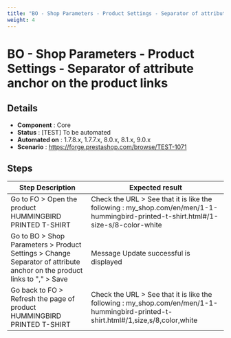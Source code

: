 ```yaml
---
title: "BO - Shop Parameters - Product Settings - Separator of attribute anchor on the product links"
weight: 4
---
```


# BO - Shop Parameters - Product Settings - Separator of attribute anchor on the product links
## Details
* **Component** : Core
* **Status** : [TEST] To be automated
* **Automated on** : 1.7.8.x, 1.7.7.x, 8.0.x, 8.1.x, 9.0.x
* **Scenario** : https://forge.prestashop.com/browse/TEST-1071

## Steps
| Step Description | Expected result |
| ----- | ----- |
| Go to FO > Open the product HUMMINGBIRD PRINTED T-SHIRT | Check the URL > See that it is like the following : my_shop.com/en/men/1-1-hummingbird-printed-t-shirt.html#/1-size-s/8-color-white |
| Go to BO > Shop Parameters > Product Settings > Change Separator of attribute anchor on the product links to "," > Save | Message Update successful is displayed |
| Go back to FO > Refresh the page of product HUMMINGBIRD PRINTED T-SHIRT | Check the URL > See that it is like the following : my_shop.com/en/men/1-1-hummingbird-printed-t-shirt.html#/1,size,s/8,color,white |
